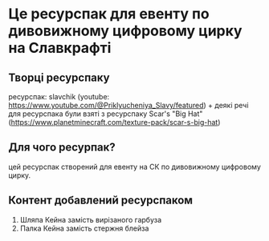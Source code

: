 # Це ресурспак для евенту по дивовижному цифровому цирку на Славкрафті

## Творці ресурспаку

ресурспак: slavchik (youtube: https://www.youtube.com/@Priklyucheniya_Slavy/featured)
\+ деякі речі для ресурспака були взяті з ресурспаку Scar's "Big Hat" (https://www.planetminecraft.com/texture-pack/scar-s-big-hat)

## Для чого ресурпак?

цей ресурспак створений для евенту на СК по дивовижному цифровому цирку.

## Контент добавлений ресурспаком

1. Шляпа Кейна замість вирізаного гарбуза
2. Палка Кейна замість стержня блейза
